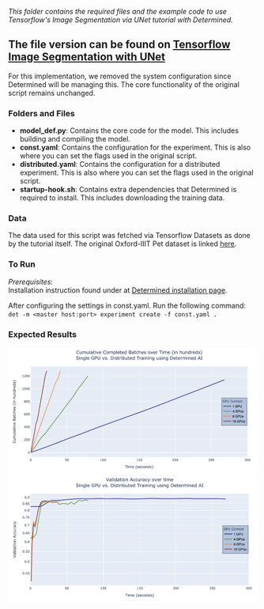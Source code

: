 *This folder contains the required files and the example code to use Tensorflow's Image Segmentation via UNet tutorial with Determined.*
## The file version can be found on [Tensorflow Image Segmentation with UNet](https://www.tensorflow.org/tutorials/images/segmentation)

For this implementation, we removed the system configuration since Determined will be managing this. The core functionality of the original script remains unchanged.

### Folders and Files
* **model_def.py**: Contains the core code for the model. This includes building and compiling the model.  
* **const.yaml**: Contains the configuration for the experiment. This is also where you can set the flags used in the original script.  
* **distributed.yaml**: Contains the configuration for a distributed experiment. This is also where you can set the flags used in the original script. 
* **startup-hook.sh**: Contains extra dependencies that Determined is required to install. This includes downloading the training data.

### Data
   The data used for this script was fetched via Tensorflow Datasets as done by the tutorial itself. The original Oxford-IIIT Pet dataset is linked [here](https://www.robots.ox.ac.uk/~vgg/data/pets/). 

### To Run
   *Prerequisites*:  
      Installation instruction found under at [Determined installation page](https://docs.determined.ai/latest/index.html).

   After configuring the settings in const.yaml. Run the following command:
     `det -m <master host:port> experiment create -f const.yaml . `

### Expected Results

![Single GPU vs. Distributed Training with Determined AI](Cumulative_Batches.png)
![Single GPU vs. Distributed Training Validation Accuracy](Validation_Accuracy.png)
